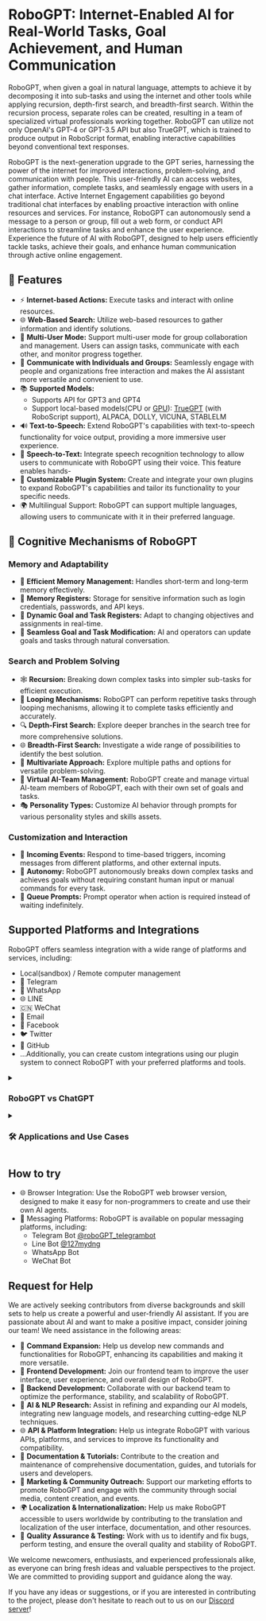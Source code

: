 # RoboGPT: Internet-Enabled AI for Real-World Tasks, Goal Achievement, and Human Communication

RoboGPT, when given a goal in natural language, attempts to achieve it by decomposing it into sub-tasks and using the internet and other tools while applying recursion, depth-first search, and breadth-first search. Within the recursion process, separate roles can be created, resulting in a team of specialized virtual professionals working together. RoboGPT can utilize not only OpenAI's GPT-4 or GPT-3.5 API but also TrueGPT, which is trained to produce output in RoboScript format, enabling interactive capabilities beyond conventional text responses.


RoboGPT is the next-generation upgrade to the GPT series, harnessing the power of the internet for improved interactions, problem-solving, and communication with people. This user-friendly AI can access websites, gather information, complete tasks, and seamlessly engage with users in a chat interface.
Active Internet Engagement capabilities go beyond traditional chat interfaces by enabling proactive interaction with online resources and services. For instance, RoboGPT can autonomously send a message to a person or group, fill out a web form, or conduct API interactions to streamline tasks and enhance the user experience.
Experience the future of AI with RoboGPT, designed to help users efficiently tackle tasks, achieve their goals, and enhance human communication through active online engagement.

## 🚀 Features
- ⚡ **Internet-based Actions:** Execute tasks and interact with online resources.
- 🌐 **Web-Based Search:** Utilize web-based resources to gather information and identify solutions.
- 👥 **Multi-User Mode:** Support multi-user mode for group collaboration and management. Users can assign tasks, communicate with each other, and monitor progress together.
- 💬 **Communicate with Individuals and Groups:** Seamlessly engage with people and organizations
free interaction and makes the AI assistant more versatile and convenient to use.
- 📚 **Supported Models:**
  - Supports API for GPT3 and GPT4
  - Support local-based models(CPU or [GPU](https://github.com/fulldome-pro/RoboGPT-GPU-LM-Endpoint)): [TrueGPT](https://github.com/truegpt/TrueGPT) (with RoboScript support), ALPACA, DOLLY, VICUNA, STABLELM
- 🔊 **Text-to-Speech:** Extend RoboGPT's capabilities with text-to-speech functionality for voice output, providing a more immersive user experience.
- 🎤 **Speech-to-Text:** Integrate speech recognition technology to allow users to communicate with RoboGPT using their voice. This feature enables hands-
- 🔌 **Customizable Plugin System:** Create and integrate your own plugins to expand RoboGPT's capabilities and tailor its functionality to your specific needs.
- 🌍 Multilingual Support: RoboGPT can support multiple languages, allowing users to communicate with it in their preferred language. 

## 🧠 Cognitive Mechanisms of RoboGPT

### Memory and Adaptability
- 💾 **Efficient Memory Management:** Handles short-term and long-term memory effectively.
- 🧠 **Memory Registers:** Storage for sensitive information such as login credentials, passwords, and API keys.
- 🎯 **Dynamic Goal and Task Registers:** Adapt to changing objectives and assignments in real-time.
- 💬 **Seamless Goal and Task Modification:** AI and operators can update goals and tasks through natural conversation.

### Search and Problem Solving
- 🕸️ **Recursion:** Breaking down complex tasks into simpler sub-tasks for efficient execution.
- 🔄 **Looping Mechanisms:** RoboGPT can perform repetitive tasks through looping mechanisms, allowing it to complete tasks efficiently and accurately.
- 🔍 **Depth-First Search:** Explore deeper branches in the search tree for more comprehensive solutions.
- 🌐 **Breadth-First Search:** Investigate a wide range of possibilities to identify the best solution.
- 🌟 **Multivariate Approach:** Explore multiple paths and options for versatile problem-solving.
- 👥 **Virtual AI-Team Management:** RoboGPT create and manage virtual AI-team members of RoboGPT, each with their own set of goals and tasks.
- 🎭 **Personality Types:** Customize AI behavior through prompts for various personality styles and skills assets.

### Customization and Interaction
- 📩 **Incoming Events:** Respond to time-based triggers, incoming messages from different platforms, and other external inputs.
- 🤖 **Autonomy:** RoboGPT autonomously breaks down complex tasks and achieves goals without requiring constant human input or manual commands for every task.
- 📣 **Queue Prompts:** Prompt operator when action is required instead of waiting indefinitely.


## Supported Platforms and Integrations

RoboGPT offers seamless integration with a wide range of platforms and services, including:
- Local(sandbox) / Remote computer management
- 📱 Telegram
- 💬 WhatsApp
- 🌐 LINE
- 🇨🇳 WeChat
- 📧 Email
- 👥 Facebook
- 🐦 Twitter
- 🐙 GitHub
- ...Additionally, you can create custom integrations using our plugin system to connect RoboGPT with your preferred platforms and tools.
  
<details>
<summary><h3>RoboGPT vs ChatGPT</h3></summary>
RoboGPT builds upon the foundations of ChatGPT while offering several key enhancements:
* Passive Information Gathering: RoboGPT effectively extracts relevant information from websites and databases, providing users with the most up-to-date and accurate data for their needs, without requiring manual initiation or step-by-step instructions.
* Active Internet Engagement: RoboGPT proactively interacts with online resources and services, enabling seamless coordination with individuals and organizations to simplify tasks and enhance user experience. For instance, RoboGPT can autonomously order a pizza from a local pizzeria or arrange a taxi pickup without requiring the user to manually initiate contact.
* Enhanced Problem Solving: By leveraging its internet connectivity, RoboGPT can perform more complex tasks and provide more accurate information to users, leading to better problem-solving capabilities.
* Goal Achievement: RoboGPT is designed to help users achieve their goals by not only providing relevant information but also by actively assisting in task execution.
These differences make RoboGPT a more versatile and powerful AI assistant compared to ChatGPT, enhancing the user experience and expanding the range of tasks it can help users accomplish.
</details>

<details>
<summary><h3>🛠️ Applications and Use Cases</h3></summary>
  
RoboGPT offers a wide range of applications and use cases tailored for different target audiences:

#### 📚 Students and Educators
- 📖 Homework Assistance: RoboGPT can provide guidance, explanations, and step-by-step solutions for various academic subjects.
- 📝 Essay Writing and Editing: Get help with brainstorming, writing, and editing essays or academic papers.
- 🗂️ Research Assistance: RoboGPT can search the internet for scholarly articles, journals, and other resources to support academic research.

#### 👩‍💼 Professionals and Entrepreneurs
- 💼 Project Management: Use RoboGPT to manage projects, assign tasks, set deadlines, and monitor progress.
- 📈 Data Analysis: Leverage RoboGPT's capabilities to analyze data, generate insights, and create visualizations.
- 🤝 Networking: RoboGPT can search for potential collaborators, partners, or clients and help initiate contact.

#### 🛠️ Developers and Engineers
- 📝 Code Writing, Debugging, and Editing: RoboGPT can assist in software development tasks, including writing, debugging, testing, and editing code.
- 📚 API Documentation: Get help with understanding and utilizing various APIs in your projects.
- 🚀 Optimization: Receive suggestions and guidance for optimizing code and system performance.

#### 🎨 Creatives and Designers
- 💡 Idea Generation: Generate creative ideas for projects, designs, or campaigns.
- 🖼️ Visual Design Assistance: Receive guidance on visual design elements, color palettes, and layout choices.
- ✍️ Copywriting: Get help with crafting compelling copy for advertisements, social media, and other marketing materials.

#### 💼 Businesses and Organizations
- 📣 Social Media Management: Automate and optimize social media content creation, scheduling, and engagement.
- 📈 Market Research: Conduct competitive analysis, customer surveys, and other market research tasks.
- 🛍️ E-commerce Support: RoboGPT can assist with product recommendations, order processing, and customer support.

#### 🤖 Marketing and Sales
- 📈 Traffic Generation: Use RoboGPT to generate traffic to your website or social media accounts through automated posting and engagement.
- 📊 Lead Generation: Automate lead generation processes and capture leads through chatbots, web forms, and other methods.
- 💼 Sales Support: Use RoboGPT to assist sales teams with lead nurturing, customer engagement, and follow-up.

#### 📞 Customer Support
- 📞 Customer Service: RoboGPT can handle routine customer inquiries and support requests, freeing up support staff to focus on more complex issues.
- 🤖 Chatbots: Use RoboGPT to build and deploy chatbots for customer support and engagement on websites and social media platforms.
- 🧩 Troubleshooting: RoboGPT can assist customers with basic troubleshooting and technical support issues.

#### 🤵 Human Resources
- 📝 Resume Screening: Use RoboGPT to automatically screen resumes and identify qualified candidates for job openings.
- 🎓 Employee Training: RoboGPT can assist with employee training and development by providing personalized guidance and support.
- 🗂️ HR Management: Use RoboGPT to manage HR tasks such as onboarding, benefits enrollment, and performance management.

#### 🤖 Automation
- 🤖 Robotic Process Automation (RPA): Use RoboGPT to automate repetitive and routine tasks, such as data entry, report generation, and document processing.
- 🌐 Web Scraping: Use RoboGPT to extract data from websites and other online sources for analysis and reporting.
- 📂 File Management: RoboGPT can assist with file organization, storage, and retrieval tasks.

#### 🎮 Gaming
- 🎮 Game Design: RoboGPT can assist game designers with concept development, storyboarding, and character creation.
- 🤖 Non-Player Characters (NPCs): Use RoboGPT to create intelligent NPCs that can interact with players and adapt to changing game conditions.
- 🌱 Game Simulation: Use RoboGPT to simulate game scenarios and test different game mechanics and strategies.
</details>


## How to try
- 🌐 Browser Integration: Use the RoboGPT web browser version, designed to make it easy for non-programmers to create and use their own AI agents.
- 📱 Messaging Platforms: RoboGPT is available on popular messaging platforms, including:
  - Telegram Bot [@roboGPT_telegrambot](https://t.me/roboGPT_telegrambot)
  - Line Bot [@127mydng](https://line.me/R/ti/p/@127mydng)
  - WhatsApp Bot
  - WeChat Bot

## Request for Help
We are actively seeking contributors from diverse backgrounds and skill sets to help us create a powerful and user-friendly AI assistant. If you are passionate about AI and want to make a positive impact, consider joining our team!
We need assistance in the following areas:

- 🚀 **Command Expansion:** Help us develop new commands and functionalities for RoboGPT, enhancing its capabilities and making it more versatile.
- 🎨 **Frontend Development:** Join our frontend team to improve the user interface, user experience, and overall design of RoboGPT.
- 🤖 **Backend Development:** Collaborate with our backend team to optimize the performance, stability, and scalability of RoboGPT.
- 🧠 **AI & NLP Research:** Assist in refining and expanding our AI models, integrating new language models, and researching cutting-edge NLP techniques.
- 🌐 **API & Platform Integration:** Help us integrate RoboGPT with various APIs, platforms, and services to improve its functionality and compatibility.
- 📝 **Documentation & Tutorials:** Contribute to the creation and maintenance of comprehensive documentation, guides, and tutorials for users and developers.
- 📢 **Marketing & Community Outreach:** Support our marketing efforts to promote RoboGPT and engage with the community through social media, content creation, and events.
- 🌍 **Localization & Internationalization:** Help us make RoboGPT accessible to users worldwide by contributing to the translation and localization of the user interface, documentation, and other resources.
- 🔧 **Quality Assurance & Testing:** Work with us to identify and fix bugs, perform testing, and ensure the overall quality and stability of RoboGPT.

We welcome newcomers, enthusiasts, and experienced professionals alike, as everyone can bring fresh ideas and valuable perspectives to the project. We are committed to providing support and guidance along the way.

If you have any ideas or suggestions, or if you are interested in contributing to the project, please don't hesitate to reach out to us on our [Discord server](https://discord.gg/UcZra8Ay)!

